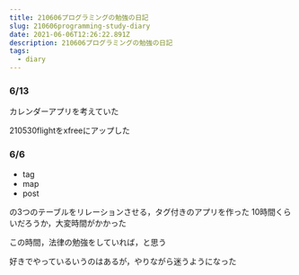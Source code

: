 ```yaml
---
title: 210606プログラミングの勉強の日記
slug: 210606programming-study-diary
date: 2021-06-06T12:26:22.891Z
description: 210606プログラミングの勉強の日記
tags:
  - diary
---
```

### 6/13

カレンダーアプリを考えていた

210530flightをxfreeにアップした

### 6/6

- tag
- map
- post

の3つのテーブルをリレーションさせる，タグ付きのアプリを作った
10時間くらいだろうか，大変時間がかかった

この時間，法律の勉強をしていれば，と思う

好きでやっているいうのはあるが，やりながら迷うようになった